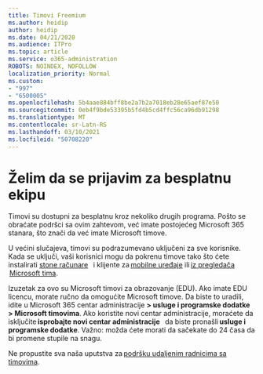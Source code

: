 ```yaml
---
title: Timovi Freemium
ms.author: heidip
author: heidip
ms.date: 04/21/2020
ms.audience: ITPro
ms.topic: article
ms.service: o365-administration
ROBOTS: NOINDEX, NOFOLLOW
localization_priority: Normal
ms.custom:
- "997"
- "6500005"
ms.openlocfilehash: 5b4aae884bff8be2a7b2a7018eb28e65aef87e50
ms.sourcegitcommit: 0eb4f9bde53395b5fd4b5cd4ffc56ca96db91298
ms.translationtype: MT
ms.contentlocale: sr-Latn-RS
ms.lasthandoff: 03/10/2021
ms.locfileid: "50708220"
---
```

# <a name="id-like-to-sign-up-for-teams-for-free"></a>Želim da se prijavim za besplatnu ekipu

Timovi su dostupni za besplatnu kroz nekoliko drugih programa. Pošto se obraćate podršci sa ovim zahtevom, već imate postojećeg Microsoft 365 stanara, što znači da već imate Microsoft timove.

U većini slučajeva, timovi su podrazumevano uključeni za sve korisnike. Kada se uključi, vaši korisnici mogu da pokrenu timove tako što ćete instalirati [stone računare](https://docs.microsoft.com/MicrosoftTeams/get-clients#desktop-client)   i klijente za [mobilne uređaje](https://docs.microsoft.com/MicrosoftTeams/get-clients#mobile-clients) ili [iz pregledača](https://dos.microsoft.com/MicrosoftTeams/get-clients#web-client)    [Microsoft tima](https://www.microsoft.com/microsoft-teams/teams-for-work).

Izuzetak za ovo su Microsoft timovi za obrazovanje (EDU). Ako imate EDU licencu, morate ručno da omogućite Microsoft timove. Da biste to uradili, idite u Microsoft 365 centar administracije **> usluge i programske dodatke > Microsoft timovima**. Ako koristite novi centar administracije, moraćete da isključite **isprobajte novi centar administracije**   da biste pronašli **usluge i programske dodatke**. Važno: možda ćete morati da sačekate do 24 časa da bi promene stupile na snagu.

Ne propustite sva naša uputstva za [podršku udaljenim radnicima sa timovima](https://docs.microsoft.com/MicrosoftTeams/support-remote-work-with-teams).
